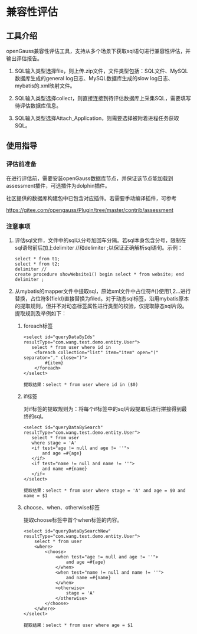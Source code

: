 # 兼容性评估

## 工具介绍

openGauss兼容性评估工具，支持从多个场景下获取sql语句进行兼容性评估，并输出评估报告。

1. SQL输入类型选择file，则上传.zip文件，文件类型包括：SQL文件、MySQL数据库生成的general log日志、MySQL数据库生成的slow log日志、mybatis的.xml映射文件。

2. SQL输入类型选择collect，则直接连接到待评估数据库上采集SQL，需要填写待评估数据库信息。

3. SQL输入类型选择Attach_Application，则需要选择被附着进程任务获取SQL。

## 使用指导

### 评估前准备

在进行评估前，需要安装openGauss数据库节点，并保证该节点能加载到assessment插件，可选插件为dolphin插件。

社区提供的数据库构建包中已包含对应插件。若需要手动编译插件，可参考

https://gitee.com/opengauss/Plugin/tree/master/contrib/assessment


### 注意事项

1. 评估sql文件，文件中的sql以分号加回车分隔。若sql本身包含分号，限制在sql语句前后加上delimiter //和delimiter ;以保证正确解析sql语句。示例：

    ```
    select * from t1;
    select * from t2;
    delimiter //
    create procedure showWebsite1() begin select * from website; end
    delimiter ;
    ```

2. 从mybatis的mapper文件中提取sql，原始xml文件中占位符#{}使用$1,$2...进行替换，占位符${field}直接替换为filed。对于动态sql标签，沿用mybatis原本的提取规则，但并不对动态标签属性进行类型的校验，仅提取静态sql片段。提取规则及举例如下：

    1. foreach标签
    
       ```
       <select id="queryDataByIds" resultType="com.wang.test.demo.entity.User">
          select * from user where id in
           <foreach collection="list" item="item" open="(" separator="," close=")">
               #{item}
           </foreach>
       </select>
       ```
       
       ```
       提取结果：select * from user where id in ($0)
       ```
    
    2. if标签
    
       对if标签的提取规则为：将每个if标签中的sql片段提取后进行拼接得到最终的sql。
    
       ```
       <select id="queryDataBySearch" resultType="com.wang.test.demo.entity.User">
          select * from user
          where stage = 'A'
          <if test="age != null and age != ''">
              and age =#{age}
          </if>
          <if test="name != null and name != ''">
              and name =#{name}
          </if>
       </select>
       ```
       
       ```
       提取结果：select * from user where stage = 'A' and age = $0 and name = $1
       ```
    
   3. choose、when、otherwise标签
    
       提取choose标签中首个when标签的内容。
       
       ```
       <select id="queryDataBySearchNew" resultType="com.wang.test.demo.entity.User">
           select * from user
           <where>
               <choose>
                   <when test="age != null and age != ''">
                       and age =#{age}
                   </when>
                   <when test="name != null and name != ''">
                       and name =#{name}
                   </when>
                   <otherwise>
                       stage = 'A'
                   </otherwise>
               </choose>
           </where>
       </select>
       ```
       
       ```
       提取结果：select * from user where age = $1
       ```
